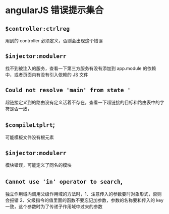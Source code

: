 <!-- Date: 2016-07-26 22:44 -->

# angularJS 错误提示集合

## `$controller:ctrlreg`

用到的 controller 必须定义，否则会出现这个错误

## `$injector:modulerr`

找不到被注入的服务，查看一下第三方服务有没有添加到 app.module 的依赖中，或者页面内有没有引入依赖的 JS 文件

## `Could not resolve 'main' from state '`

超链接定义到的路由没有定义活着不存在，查看一下超链接的目标和路由表中的字符是否一致，

## `$compileLtplrt`;

可能模板文件没有根元素

## `$injector:modulerr`

模块错误，可能定义了同名的模块

## `Cannot use 'in' operator to search`,

独立作用域内调用父级作用域的方法时，1、注意传入的参数要时对象形式，否则会报错 2、父级指令的值里面的函数不要忘记加参数，参数的名称要和传入的 key 一致，这个参数时为了传递子作用域中过来的参数
